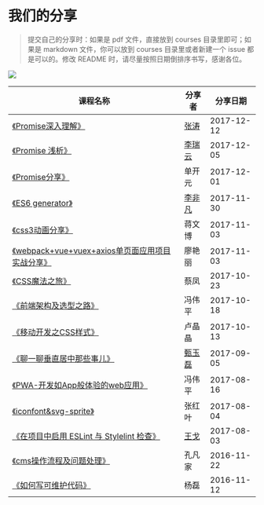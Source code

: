 # 我们的分享

>提交自己的分享时：如果是 pdf 文件，直接放到 courses 目录里即可；如果是 markdown 文件，你可以放到 courses 目录里或者新建一个 issue 都是可以的。修改 README 时，请尽量按照日期倒排序书写，感谢各位。

![](https://user-images.githubusercontent.com/1744713/33865765-2ce57ebe-df2e-11e7-9377-4eb9d7cca518.png)

课程名称 | 分享者 | 分享日期
--- | --- | ---
[《Promise深入理解》](https://github.com/jdf2e/share_course/issues/1) | [张涛](https://github.com/YeaseonZhang) | 2017-12-12
[《Promise 浅析》](http://slides.com/phoebe_li/promise) | [李瑞云](https://github.com/804607269) | 2017-12-05
[《Promise分享》](./courses/2017/Promise分享.pdf) | 单开元 | 2017-12-01
[《ES6 generator》](./courses/2017/ES6-generator.pdf) | [李非凡](https://github.com/Franslee) | 2017-11-30
[《css3动画分享》](./courses/2017/css3动画分享.pdf) | 蒋文博 | 2017-11-03
[《webpack+vue+vuex+axios单页面应用项目实战分享》](./courses/webpack+vue+vuex+axios单页面应用项目实战分享.pdf) | 廖艳丽 | 2017-11-03
[《CSS魔法之旅》](./courses/2017/CSS魔法之旅.pdf) | 蔡凤 | 2017-10-23
[《前端架构及选型之路》](./courses/2017/前端架构及选型之路.pdf) | 冯伟平 | 2017-10-18
[《移动开发之CSS样式》](./courses/2017/移动开发之CSS样式.pdf) | 卢晶晶 | 2017-10-13
[《聊一聊垂直居中那些事儿》](./courses/2017/vertical.pdf) | [甄玉磊](https://github.com/zhenyulei) | 2017-09-05
[《PWA-开发如App般体验的web应用》](./courses/2017/PWA-开发如App般体验的web应用.pdf) | 冯伟平 | 2017-08-16
[《iconfont&svg-sprite》](./courses/2017/iconfont&svg-sprite.pdf) | 张红叶 | 2017-08-04
[《在项目中启用 ESLint 与 Stylelint 检查》](./courses/2017/在项目中启用ESLint与Stylelint检查.md) | [王戈](https://github.com/loveky) | 2017-08-03
[《cms操作流程及问题处理》](./courses/2016/cms操作流程及问题处理.pdf) | 孔凡家 | 2016-11-22
[《如何写可维护代码》](./courses/2016/如何写可维护代码.pdf) | 杨磊 | 2016-11-12 
